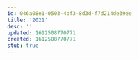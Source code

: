 ```yaml
---
id: 046a08e1-0503-4bf3-8d3d-f7d214de39ee
title: '2021'
desc: ''
updated: 1612508770771
created: 1612508770771
stub: true
---
```


